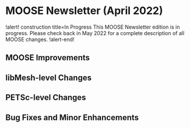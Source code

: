 # MOOSE Newsletter (April 2022)

!alert! construction title=In Progress
This MOOSE Newsletter edition is in progress. Please check back in May 2022
for a complete description of all MOOSE changes.
!alert-end!

## MOOSE Improvements

## libMesh-level Changes

## PETSc-level Changes

## Bug Fixes and Minor Enhancements
